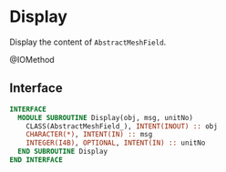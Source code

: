 # Display

Display the content of `AbstractMeshField`.

<span class="badge badge--secondary"> @IOMethod </span>

## Interface

```fortran
INTERFACE
  MODULE SUBROUTINE Display(obj, msg, unitNo)
    CLASS(AbstractMeshField_), INTENT(INOUT) :: obj
    CHARACTER(*), INTENT(IN) :: msg
    INTEGER(I4B), OPTIONAL, INTENT(IN) :: unitNo
  END SUBROUTINE Display
END INTERFACE
```
